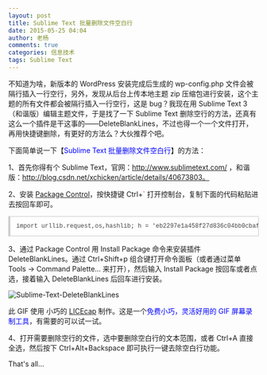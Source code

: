 ```yaml
---
layout: post
title: Sublime Text 批量删除文件空白行
date: 2015-05-25 04:04
author: 老杨
comments: true
categories: 信息技术
tags: Sublime Text
---
```

不知道为啥，新版本的 WordPress 安装完成后生成的 wp-config.php 文件会被隔行插入一行空行，另外，发现从后台上传本地主题 zip 压缩包进行安装，这个主题的所有文件都会被隔行插入一行空行，这是 bug？我现在用 Sublime Text 3 （和谐版）编辑主题文件，于是找了一下 Sublime Text 删除空行的方法，还真有这么一个插件是干这事的——DeleteBlankLines，不过也得一个一个文件打开，再用快捷键删除，有更好的方法么？大伙推荐个吧。

下面简单说一下【<span style = "color:blue;">Sublime Text 批量删除文件空白行</span>】的方法：

1、首先你得有个 Sublime Text，官网：http://www.sublimetext.com/ ，和谐版：http://blog.csdn.net/xchicken/article/details/40673803。

2、安装 <a href="https://packagecontrol.io/installation#st3" target="_blank" rel="nofollow">Package Control</a>，按快捷键 Ctrl+<span style = "color:red;">`</span> 打开控制台，复制下面的代码粘贴进去按回车即可。

<pre style="margin:15px 0;font:100 12px/18px monaco, andale mono, courier new;padding:10px 12px;border:#ccc 1px solid;border-left-width:4px;background-color:#fefefe;box-shadow:0 0 4px #eee;word-break:break-all;word-wrap:break-word;color:#444">import urllib.request,os,hashlib; h = 'eb2297e1a458f27d836c04bb0cbaf282' + 'd0e7a3098092775ccb37ca9d6b2e4b7d'; pf = 'Package Control.sublime-package'; ipp = sublime.installed_packages_path(); urllib.request.install_opener( urllib.request.build_opener( urllib.request.ProxyHandler()) ); by = urllib.request.urlopen( 'http://packagecontrol.io/' + pf.replace(' ', '%20')).read(); dh = hashlib.sha256(by).hexdigest(); print('Error validating download (got %s instead of %s), please try manual install' % (dh, h)) if dh != h else open(os.path.join( ipp, pf), 'wb' ).write(by) </pre>

3、通过 Package Control 用 Install Package 命令来安装插件 DeleteBlankLines。通过 Ctrl+Shift+p 组合键打开命令面板（或者通过菜单 Tools -> Command Palette… 来打开），然后输入 Install Package 按回车或者点选，接着输入 DeleteBlankLines 后回车进行安装。

<img src="//cyhour.com/wp-content/uploads/2015/05/Sublime-Text-DeleteBlankLines.gif" alt=" Sublime-Text-DeleteBlankLines " />

此 GIF 使用 小巧的 <a href="http://www.cockos.com/licecap/" target="_blank" rel="nofollow">LICEcap</a> 制作。这是一个<span style = "color:blue;">免费小巧，灵活好用的 GIF 屏幕录制工具</span>，有需要的可以试一试。

4、打开需要删除空行的文件，选中要删除空白行的文本范围，或者 Ctrl+A 直接全选，然后按下 Ctrl+Alt+Backspace 即可执行一键去除空白行功能。

That's all…

